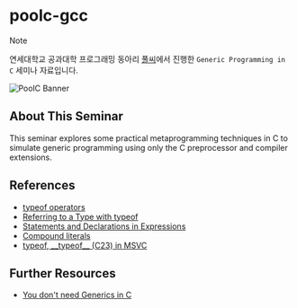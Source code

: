 # poolc-gcc

> [!NOTE]
> 연세대학교 공과대학 프로그래밍 동아리 [풀씨](https://poolc.org/)에서 진행한 `Generic Programming in C` 세미나 자료입니다.

![PoolC Banner](https://poolc.org/assets/main-banner-DAW2HCpy.png)

## About This Seminar

This seminar explores some practical metaprogramming techniques in C to simulate generic programming using only the C preprocessor and compiler extensions.

## References

- [typeof operators](https://en.cppreference.com/w/c/language/typeof)
- [Referring to a Type with typeof](https://gcc.gnu.org/onlinedocs/gcc/Typeof.html)
- [Statements and Declarations in Expressions](https://gcc.gnu.org/onlinedocs/gcc/Statement-Exprs.html)
- [Compound literals](https://en.cppreference.com/w/c/language/compound_literal)
- [typeof, \_\_typeof\_\_ (C23) in MSVC](https://learn.microsoft.com/en-us/cpp/c-language/typeof-c?view=msvc-170)

## Further Resources

- [You don't need Generics in C](https://youtu.be/o94JcrQThaM?si=nCHgY8f6W4Lv9fQh)
